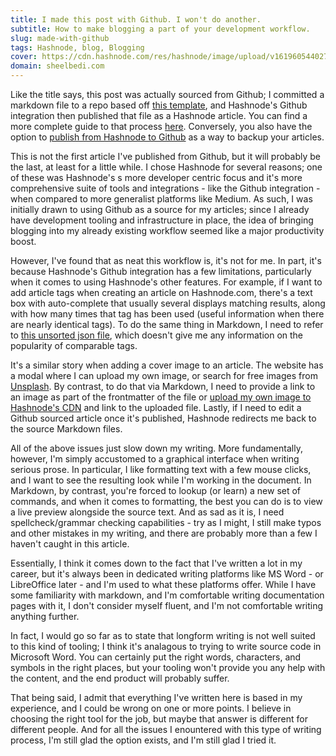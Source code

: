 ```yaml
---
title: I made this post with Github. I won't do another. 
subtitle: How to make blogging a part of your development workflow. 
slug: made-with-github
tags: Hashnode, blog, Blogging
cover: https://cdn.hashnode.com/res/hashnode/image/upload/v1619605440273/S3_X4Rf7V.jpeg
domain: sheelbedi.com
---
```


Like the title says, this post was actually sourced from Github; I committed a markdown file to a repo based off [this template](https://github.com/Hashnode/Hashnode-source-from-github-template), and Hashnode's Github integration then published that file as a Hashnode article. You can find a more complete guide to that process [here](https://townhall.hashnode.com/connect-a-github-repo-as-a-source-for-your-articles). Conversely, you also have the option to [publish from Hashnode to Github](https://www.freecodecamp.org/news/how-to-backup-hashnode-articles-to-github/) as a way to backup your articles. 

This is not the first article I've published from Github, but it will probably be the last, at least for a little while. I chose Hashnode for several reasons; one of these was Hashnode's s more developer centric focus and it's more comprehensive suite of tools and integrations - like the Github integration - when compared to more generalist platforms like Medium. As such, I was initially drawn to using Github as a source for my articles; since I already have development tooling and infrastructure in place, the idea of bringing  blogging into my already existing workflow seemed like a major productivity boost. 

However, I've found that as neat this workflow is, it's not for me. In part, it's because Hashnode's Github integration has a few limitations, particularly when it comes to using Hashnode's other features. For example, if I want to add article tags when creating an article on Hashnode.com, there's a text box with auto-complete that usually several displays matching results, along with how many times that tag has been used (useful information when there are nearly identical tags). To do the same thing in Markdown, I need to refer to [this unsorted json file](https://github.com/Hashnode/support/blob/main/misc/tags.json), which doesn't give me any information on the popularity of comparable tags.

It's a similar story when adding a cover image to an article. The website has a modal where I can upload my own image, or search for free images from [Unsplash](unsplash.com). By contrast, to do that via Markdown, I need to provide a link to an image as part of the frontmatter of the file or [upload my own image to Hashnode's CDN](https://hashnode.com/uploader) and link to the uploaded file. Lastly, if I need to edit a Github sourced article once it's published, Hashnode redirects me back to the source Markdown files. 

All of the above issues just slow down my writing. More fundamentally, however, I'm simply accustomed to a graphical interface when writing serious prose. In particular, I like formatting text with a few mouse clicks, and I want to see the resulting look while I'm working in the document. In Markdown, by contrast, you're forced to lookup (or learn) a new set of commands, and when it comes to formatting, the best you can do is to view a live preview alongside the source text. And as sad as it is, I need spellcheck/grammar checking capabilities - try as I might, I still make typos and other mistakes in my writing, and there are probably more than a few I haven't caught in this article. 

Essentially, I think it comes down to the fact that I've written a lot in my career, but it's always been in dedicated writing platforms like MS Word - or LibreOffice later -  and I'm used to what these platforms offer. While I have some familiarity with markdown, and I'm comfortable writing documentation pages with it, I don't consider myself fluent, and I'm not comfortable writing anything further.

In fact, I would go so far as to state that longform writing is not well suited to this kind of tooling; I think it's analagous to trying to write source code in Microsoft Word. You can certainly put the right words, characters, and symbols in the right places, but your tooling won't provide you any help with the content, and the end product will probably suffer. 

That being said, I admit that everything I've written here is based in my experience, and I could be wrong on one or more points. I believe in choosing the right tool for the job, but maybe that answer is different for different people. And for all the issues I enountered with this type of writing process, I'm still glad the option exists, and I'm still glad I tried it.

